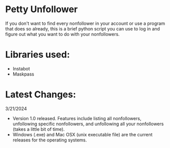 # Petty Unfollower
If you don't want to find every nonfollower in your account or use a program that does so already, this is a brief python script you can use to log in and figure out what you want to do with your nonfollowers.

# Libraries used:
- Instabot
- Maskpass

# Latest Changes:

3/21/2024
- Version 1.0 released. Features include listing all nonfollowers, unfollowing specific nonfollowers, and unfollowing all your nonfollowers (takes a little bit of time).
- Windows (.exe) and Mac OSX (unix executable file) are the current releases for the operating systems. 
